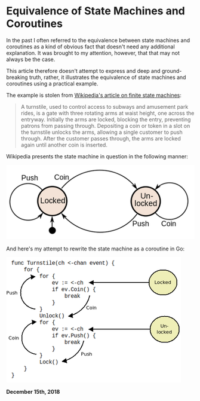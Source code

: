 # Equivalence of State Machines and Coroutines

In the past I often referred to the equivalence between state machines and coroutines as a kind of obvious fact that doesn't need any additional explanation. It was brought to my attention, however, that that may not always be the case.

This article therefore doesn't attempt to express and deep and ground-breaking truth, rather, it illustrates the equivalence of state machines and coroutines using a practical example.

The example is stolen from [Wikipedia's article on finite state machines](https://en.wikipedia.org/wiki/Finite-state_machine):

> A turnstile, used to control access to subways and amusement park rides, is a gate with three rotating arms at waist height, one across the entryway. Initially the arms are locked, blocking the entry, preventing patrons from passing through. Depositing a coin or token in a slot on the turnstile unlocks the arms, allowing a single customer to push through. After the customer passes through, the arms are locked again until another coin is inserted.

Wikipedia presents the state machine in question in the following manner:

![](fsm3.png)

And here's my attempt to rewrite the state machine as a coroutine in Go:

![](fsm2.png)

**December 15th, 2018**